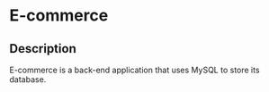 # E-commerce

## Description
E-commerce is a back-end application that uses MySQL to store its database.